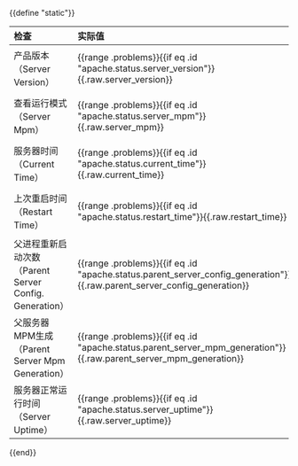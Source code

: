 {{define "static"}}


| 检查 | 实际值 | 检查结果 |
|:---|:---|:---|
| 产品版本（Server Version） | {{range .problems}}{{if eq .id "apache.status.server_version"}}{{.raw.server_version}} | {{Icon "green"}}{{end}}{{end}} |
| 查看运行模式（Server Mpm） | {{range .problems}}{{if eq .id "apache.status.server_mpm"}}{{.raw.server_mpm}} | {{Icon "green"}}{{end}}{{end}} |
| 服务器时间（Current Time） | {{range .problems}}{{if eq .id "apache.status.current_time"}}{{.raw.current_time}} | {{Icon "green"}}{{end}}{{end}} |
| 上次重启时间（Restart Time） | {{range .problems}}{{if eq .id "apache.status.restart_time"}}{{.raw.restart_time}} | {{Icon "green"}}{{end}}{{end}} |
| 父进程重新启动次数（Parent Server Config. Generation） | {{range .problems}}{{if eq .id "apache.status.parent_server_config_generation"}}{{.raw.parent_server_config_generation}} | {{Icon "green"}}{{end}}{{end}} |
| 父服务器MPM生成（Parent Server Mpm Generation） | {{range .problems}}{{if eq .id "apache.status.parent_server_mpm_generation"}}{{.raw.parent_server_mpm_generation}} | {{Icon "green"}}{{end}}{{end}} |
| 服务器正常运行时间（Server Uptime） | {{range .problems}}{{if eq .id "apache.status.server_uptime"}}{{.raw.server_uptime}} | {{Icon "green"}}{{end}}{{end}} |

{{end}}
